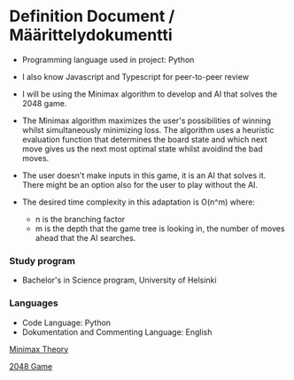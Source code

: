# Definition Document / Määrittelydokumentti

* Programming language used in project: Python
* I also know Javascript and Typescript for peer-to-peer review
* I will be using the Minimax algorithm to develop and AI that solves the 2048 game.
* The Minimax algorithm maximizes the user's possibilities of winning whilst simultaneously minimizing loss. The algorithm uses a heuristic evaluation function that determines the board state and which next move gives us the next most optimal state whilst avoidind the bad moves. 
* The user doesn't make inputs in this game, it is an AI that solves it. There might be an option also for the user to play without the AI.

* The desired time complexity in this adaptation is O(n^m) where:
    - n is the branching factor
    - m is the depth that the game tree is looking in, the number of moves ahead that the AI searches. 

### Study program

* Bachelor's in Science program, University of Helsinki

### Languages

* Code Language: Python
* Dokumentation and Commenting Language: English


[Minimax Theory](https://en.wikipedia.org/wiki/Minimax) 

[2048 Game](https://en.wikipedia.org/wiki/2048_(video_game))
